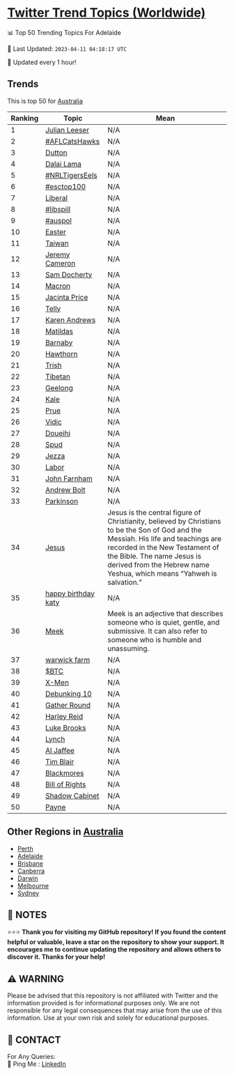 [Twitter Trend Topics (Worldwide)](https://github.com/ErcinDedeoglu/Twitter-Trend-Topics)
==========


📊 Top 50 Trending Topics For Adelaide

📆 Last Updated: `2023-04-11 04:18:17 UTC`

🔧 Updated every 1 hour!


## Trends

This is top 50 for [Australia](</Australia>)

| Ranking | Topic | Mean |
| ------- | ------------ | ------------ |
| 1 | [Julian Leeser](http://twitter.com/search?q=Julian+Leeser) | N/A |
| 2 | [#AFLCatsHawks](http://twitter.com/search?q=%23AFLCatsHawks) | N/A |
| 3 | [Dutton](http://twitter.com/search?q=Dutton) | N/A |
| 4 | [Dalai Lama](http://twitter.com/search?q=Dalai+Lama) | N/A |
| 5 | [#NRLTigersEels](http://twitter.com/search?q=%23NRLTigersEels) | N/A |
| 6 | [#esctop100](http://twitter.com/search?q=%23esctop100) | N/A |
| 7 | [Liberal](http://twitter.com/search?q=Liberal) | N/A |
| 8 | [#libspill](http://twitter.com/search?q=%23libspill) | N/A |
| 9 | [#auspol](http://twitter.com/search?q=%23auspol) | N/A |
| 10 | [Easter](http://twitter.com/search?q=Easter) | N/A |
| 11 | [Taiwan](http://twitter.com/search?q=Taiwan) | N/A |
| 12 | [Jeremy Cameron](http://twitter.com/search?q=Jeremy+Cameron) | N/A |
| 13 | [Sam Docherty](http://twitter.com/search?q=Sam+Docherty) | N/A |
| 14 | [Macron](http://twitter.com/search?q=Macron) | N/A |
| 15 | [Jacinta Price](http://twitter.com/search?q=Jacinta+Price) | N/A |
| 16 | [Telly](http://twitter.com/search?q=Telly) | N/A |
| 17 | [Karen Andrews](http://twitter.com/search?q=Karen+Andrews) | N/A |
| 18 | [Matildas](http://twitter.com/search?q=Matildas) | N/A |
| 19 | [Barnaby](http://twitter.com/search?q=Barnaby) | N/A |
| 20 | [Hawthorn](http://twitter.com/search?q=Hawthorn) | N/A |
| 21 | [Trish](http://twitter.com/search?q=Trish) | N/A |
| 22 | [Tibetan](http://twitter.com/search?q=Tibetan) | N/A |
| 23 | [Geelong](http://twitter.com/search?q=Geelong) | N/A |
| 24 | [Kale](http://twitter.com/search?q=Kale) | N/A |
| 25 | [Prue](http://twitter.com/search?q=Prue) | N/A |
| 26 | [Vidic](http://twitter.com/search?q=Vidic) | N/A |
| 27 | [Doueihi](http://twitter.com/search?q=Doueihi) | N/A |
| 28 | [Spud](http://twitter.com/search?q=Spud) | N/A |
| 29 | [Jezza](http://twitter.com/search?q=Jezza) | N/A |
| 30 | [Labor](http://twitter.com/search?q=Labor) | N/A |
| 31 | [John Farnham](http://twitter.com/search?q=John+Farnham) | N/A |
| 32 | [Andrew Bolt](http://twitter.com/search?q=Andrew+Bolt) | N/A |
| 33 | [Parkinson](http://twitter.com/search?q=Parkinson) | N/A |
| 34 | [Jesus](http://twitter.com/search?q=Jesus) | Jesus is the central figure of Christianity, believed by Christians to be the Son of God and the Messiah. His life and teachings are recorded in the New Testament of the Bible. The name Jesus is derived from the Hebrew name Yeshua, which means “Yahweh is salvation.” |
| 35 | [happy birthday katy](http://twitter.com/search?q=happy+birthday+katy) | N/A |
| 36 | [Meek](http://twitter.com/search?q=Meek) | Meek is an adjective that describes someone who is quiet, gentle, and submissive. It can also refer to someone who is humble and unassuming. |
| 37 | [warwick farm](http://twitter.com/search?q=warwick+farm) | N/A |
| 38 | [$BTC](http://twitter.com/search?q=%24BTC) | N/A |
| 39 | [X-Men](http://twitter.com/search?q=X-Men) | N/A |
| 40 | [Debunking 10](http://twitter.com/search?q=Debunking+10) | N/A |
| 41 | [Gather Round](http://twitter.com/search?q=Gather+Round) | N/A |
| 42 | [Harley Reid](http://twitter.com/search?q=Harley+Reid) | N/A |
| 43 | [Luke Brooks](http://twitter.com/search?q=Luke+Brooks) | N/A |
| 44 | [Lynch](http://twitter.com/search?q=Lynch) | N/A |
| 45 | [Al Jaffee](http://twitter.com/search?q=Al+Jaffee) | N/A |
| 46 | [Tim Blair](http://twitter.com/search?q=Tim+Blair) | N/A |
| 47 | [Blackmores](http://twitter.com/search?q=Blackmores) | N/A |
| 48 | [Bill of Rights](http://twitter.com/search?q=Bill+of+Rights) | N/A |
| 49 | [Shadow Cabinet](http://twitter.com/search?q=Shadow+Cabinet) | N/A |
| 50 | [Payne](http://twitter.com/search?q=Payne) | N/A |



## Other Regions in [Australia](</Australia>)

* [Perth](</Australia/Perth.md>)
* [Adelaide](</Australia/Adelaide.md>)
* [Brisbane](</Australia/Brisbane.md>)
* [Canberra](</Australia/Canberra.md>)
* [Darwin](</Australia/Darwin.md>)
* [Melbourne](</Australia/Melbourne.md>)
* [Sydney](</Australia/Sydney.md>)



## 📝 NOTES

⭐⭐⭐ **Thank you for visiting my GitHub repository! If you found the content helpful or valuable, leave a star on the repository to show your support. It encourages me to continue updating the repository and allows others to discover it. Thanks for your help!**


## ⚠️ WARNING

Please be advised that this repository is not affiliated with Twitter and the information provided is for informational purposes only. We are not responsible for any legal consequences that may arise from the use of this information. Use at your own risk and solely for educational purposes.


## 📨 CONTACT

 For Any Queries:  
            🏓 Ping Me : [LinkedIn](https://www.linkedin.com/in/ercindedeoglu/)
